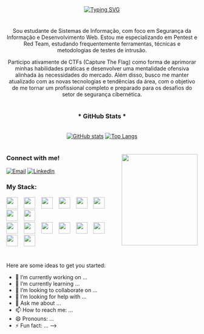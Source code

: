 <div align="center">
<a href="https://git.io/typing-svg"><img src="https://readme-typing-svg.herokuapp.com?font=Fira+Code&duration=2000&pause=1500&color=00CC00&background=FFFFFF00&width=435&lines=(gabriel%40PC)-%5B~%5D%24+whoami;Gabriel+Farias;(gabriel%40PC)-%5B~%5D%24+echo+%22Bem-vindo!%22;Bem-vindo!" alt="Typing SVG" /></a>
</div>

#

<p align="center"> Sou estudante de Sistemas de Informação, com foco em Segurança da Informação e Desenvolvimento Web. Estou me especializando em Pentest e Red Team, estudando frequentemente ferramentas, técnicas e metodologias de testes de intrusão.

<p align="center"> Participo ativamente de CTFs (Capture The Flag) como forma de aprimorar minhas habilidades práticas e desenvolver uma mentalidade ofensiva alinhada às necessidades do mercado. Além disso, busco me manter atualizado com as novas tecnologias e tendências da área, com o objetivo de me tornar um profissional completo e preparado para os desafios do setor de segurança cibernética.

#

<div align="center">
  <h3>* GitHub Stats *</h3>
  <br>
  
  <a href="https://github.com/gabr14l-f4r14s">
  <img src="https://github-readme-stats.vercel.app/api?username=gabr14l-f4r14s&show_icons=true&hide_title=true&theme=shadow_green&bg_color=000000&title_color=00F6A0&text_color=FFFFFF&icon_color=00F6A0" alt="GitHub stats"></a>
  
  <a href="https://github.com/gabr14l-f4r14s">
    <img src="https://github-readme-stats.vercel.app/api/top-langs/?username=gabr14l-f4r14s&layout=compact&langs_count=6&theme=shadow_green&bg_color=000000&title_color=00F6A0&text_color=FFFFFF&hide=html,scss,less" alt="Top Langs">
  </a>
</div>

#

<img align="right" alt="" height="240px" width="200px" src="gif/gifpc.gif">

<h3 align="left">Connect with me!</h3>

[![Email](https://img.shields.io/badge/-Email-000?style=for-the-badge&logo=gmail&logoColor=00F6A0)](mailto:thiago.sampaiog@gmail.com)
[![LinkedIn](https://img.shields.io/badge/-LinkedIn-000?style=for-the-badge&logo=linkedin&logoColor=00F6A06&color:FFF)](https://www.linkedin.com/in/thiago-sampaiog/)


<h3 align="left">My Stack: </h3>
<div align="left">
  <img src="https://skillicons.dev/icons?i=bash" width="30"/>
  <img width="8" />
  <img src="https://skillicons.dev/icons?i=powershell" width="30"/>
  <img width="8" />
  <img src="https://skillicons.dev/icons?i=windows" width="30"/>
  <img width="8" />
  <img src="https://skillicons.dev/icons?i=linux" width="30"/>
  <img width="8" />
  <img src="https://skillicons.dev/icons?i=debian" width="30"/>
  <img width="8" />
  <img src="https://skillicons.dev/icons?i=kali" width="30"/>
  <img width="8" />
  <img src="https://skillicons.dev/icons?i=eclipse" width="30"/>
  <img width="8" />
  <img src="https://skillicons.dev/icons?i=vscode" width="30"/>
  <img width="8" />
</div>

<div align="left">
    <img src="https://skillicons.dev/icons?i=html" width="30"/>
  <img width="8" />
  <img src="https://skillicons.dev/icons?i=css" width="30"/>
  <img width="8" />
  <img src="https://skillicons.dev/icons?i=js" width="30"/>
  <img width="8" />
  <img src="https://skillicons.dev/icons?i=ts" width="30"/>
  <img width="8" />
  <img src="https://skillicons.dev/icons?i=bootstrap" width="30"/>
  <img width="8" />
  <img src="https://skillicons.dev/icons?i=java" width="30"/>
  <img width="8" />
  <img src="https://skillicons.dev/icons?i=c" width="30"/>
  <img width="8" />
  <img src="https://skillicons.dev/icons?i=py" width="30"/>
</div>

#


Here are some ideas to get you started:
- 🔭 I’m currently working on ...
- 🌱 I’m currently learning ...
- 👯 I’m looking to collaborate on ...
- 🤔 I’m looking for help with ...
- 💬 Ask me about ...
- 📫 How to reach me: ...
- 😄 Pronouns: ...
- ⚡ Fun fact: ...
-->
